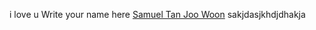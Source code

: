 i love u Write your name here
[Samuel Tan Joo Woon](https://github.com/samueltan3972/)
sakjdasjkhdjdhakja